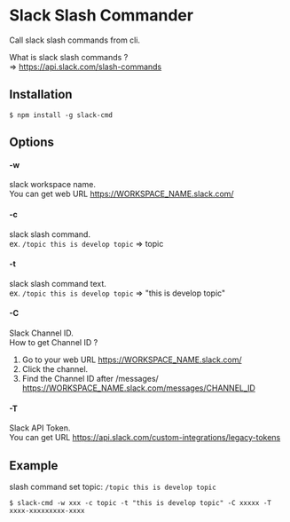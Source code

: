 # Slack Slash Commander

Call slack slash commands from cli.

What is slack slash commands ?  
=> https://api.slack.com/slash-commands

## Installation
```
$ npm install -g slack-cmd
```

## Options
#### -w
slack workspace name.  
You can get web URL https://WORKSPACE_NAME.slack.com/

#### -c
slack slash command.  
ex. `/topic this is develop topic` => topic

#### -t
slack slash command text.  
ex. `/topic this is develop topic` => "this is develop topic"

#### -C
Slack Channel ID.  
How to get Channel ID ?  
1. Go to your web URL https://WORKSPACE_NAME.slack.com/
2. Click the channel.
3. Find the Channel ID after /messages/ https://WORKSPACE_NAME.slack.com/messages/CHANNEL_ID

#### -T
Slack API Token.  
You can get URL https://api.slack.com/custom-integrations/legacy-tokens

## Example

slash command set topic: `/topic this is develop topic`

```
$ slack-cmd -w xxx -c topic -t "this is develop topic" -C xxxxx -T xxxx-xxxxxxxxx-xxxx
```
